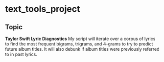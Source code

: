 # text_tools_project

## Topic
**Taylor Swift Lyric Diagnostics**
My script will iterate over a corpus of lyrics to find the most frequent bigrams, trigrams, and 4-grams to try to predict future album titles. It will also debunk if album titles were previously referred to in past lyrics.
